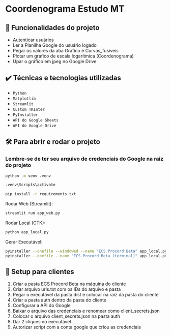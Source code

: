 # Coordenograma Estudo MT

## 🔨 Funcionalidades do projeto
- Autenticar usuários
- Ler a Planilha Google do usuário logado
- Pegar os valores da aba Grafico e Curvas_fusíveis
- Plotar um gráfico de escala logarítmica (Coordenograma)
- Upar o gráfico em jpeg no Google Drive

## ✔️ Técnicas e tecnologias utilizadas
- `Python`
- `Matplotlib`
- `Streamlit`
- `Custom TKInter`
- `PyInstaller`
- `API do Google Sheets`
- `API do Google Drive`

## 🛠️ Para abrir e rodar o projeto

### Lembre-se de ter seu arquivo de credenciais do Google na raiz do projeto

```bash
python -m venv .venv
```

```bash
.venv\Scripts\activate
```

```bash
pip install -r requirements.txt
```

Rodar Web (Streamlit):
```bash
streamlit run app_web.py
```

Rodar Local (CTK):
```bash
python app_local.py
```

Gerar Executável:
```bash
pyinstaller --onefile --windowed --name "ECS Procord Beta" app_local.py
pyinstaller --onefile --name "ECS Procord Beta (terminal)" app_local.py
```

## 💼 Setup para clientes
1. Criar a pasta ECS Procord Beta na máquina do cliente
2. Criar arquivo urls.txt com os IDs do arquivo e pasta
3. Pegar o executável da pasta dist e colocar na raiz da pasta do cliente
4. Criar a pasta auth dentro da pasta do cliente
5. Configurar a API do Google
6. Baixar o arquivo das credenciais e renomear como client_secrets.json
7. Colocar o arquivo client_secrets.json na pasta auth
8. Dar 2 cliques no executável
9. Autorizar script com a conta google que criou as credenciais
